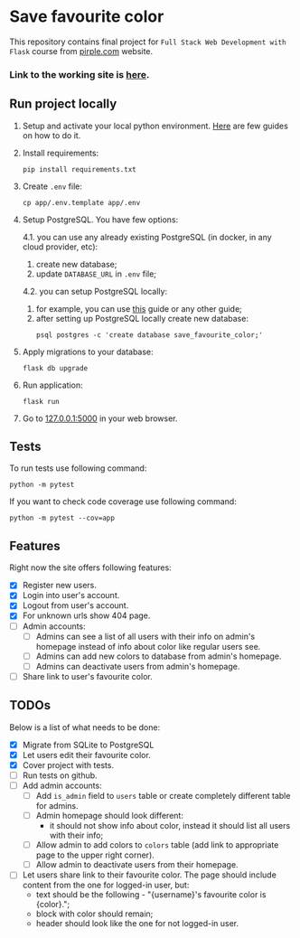 # Save favourite color

This repository contains final project for `Full Stack Web Development with Flask` course from [pirple.com](https://www.pirple.com/) website.

### Link to the working site is [here](https://save-favourite-color-viu5s.ondigitalocean.app/).

## Run project locally

1. Setup and activate your local python environment. [Here](https://www.digitalocean.com/community/tutorial_series/how-to-install-and-set-up-a-local-programming-environment-for-python-3) are few guides on how to do it.
2. Install requirements:
   ```shell 
   pip install requirements.txt
   ```
3. Create `.env` file:
   ```shell 
   cp app/.env.template app/.env
   ```
4. Setup PostgreSQL. You have few options:

    4.1. you can use any already existing PostgreSQL (in docker, in any cloud provider, etc):
      1. create new database;
      2. update `DATABASE_URL` in `.env` file;

    4.2. you can setup PostgreSQL locally:
      1. for example, you can use [this](https://www.sqlshack.com/setting-up-a-postgresql-database-on-mac/) guide or any other guide;
      2. after setting up PostgreSQL locally create new database:
         ```shell 
         psql postgres -c 'create database save_favourite_color;'
         ```
5. Apply migrations to your database:
   ```shell 
   flask db upgrade
   ```
6. Run application:
   ```shell 
   flask run
   ```
7. Go to [127.0.0.1:5000](http://127.0.0.1:5000) in your web browser.

## Tests

To run tests use following command:
   ```shell 
   python -m pytest
   ```

If you want to check code coverage use following command:
   ```shell 
   python -m pytest --cov=app
   ```

## Features

Right now the site offers following features:
- [x] Register new users.
- [x] Login into user's account.
- [x] Logout from user's account.
- [x] For unknown urls show 404 page.
- [ ] Admin accounts:
  - [ ] Admins can see a list of all users with their info on admin's homepage instead of info about color like regular users see.
  - [ ] Admins can add new colors to database from admin's homepage.
  - [ ] Admins can deactivate users from admin's homepage.
- [ ] Share link to user's favourite color.

## TODOs

Below is a list of what needs to be done:
- [x] Migrate from SQLite to PostgreSQL
- [x] Let users edit their favourite color.
- [x] Cover project with tests.
- [ ] Run tests on github.
- [ ] Add admin accounts:
  - [ ] Add `is_admin` field to `users` table or create completely different table for admins.
  - [ ] Admin homepage should look different:
    - it should not show info about color, instead it should list all users with their info;
  - [ ] Allow admin to add colors to `colors` table (add link to appropriate page to the upper right corner).
  - [ ] Allow admin to deactivate users from their homepage.
- [ ] Let users share link to their favourite color. The page should include content from the one for logged-in user, but:
  - text should be the following - "{username}'s favourite color is {color}.";
  - block with color should remain;
  - header should look like the one for not logged-in user.
